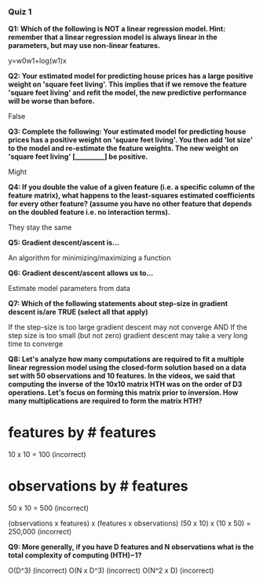 ### Quiz 1

**Q1: Which of the following is NOT a linear regression model. Hint: remember that a linear regression model is always linear in the parameters, but may use non-linear features.**

y=w0w1+log(w1)x

**Q2: Your estimated model for predicting house prices has a large positive weight on 'square feet living'. This implies that if we remove the feature 'square feet living' and refit the model, the new predictive performance will be worse than before.**

False

**Q3: Complete the following: Your estimated model for predicting house prices has a positive weight on 'square feet living'. You then add 'lot size' to the model and re-estimate the feature weights. The new weight on 'square feet living' [_________] be positive.**

Might

**Q4: If you double the value of a given feature (i.e. a specific column of the feature matrix), what happens to the least-squares estimated coefficients for every other feature? (assume you have no other feature that depends on the doubled feature i.e. no interaction terms).**

They stay the same

**Q5: Gradient descent/ascent is...**

An algorithm for minimizing/maximizing a function

**Q6: Gradient descent/ascent allows us to...**

Estimate model parameters from data

**Q7: Which of the following statements about step-size in gradient descent is/are TRUE (select all that apply)**

If the step-size is too large gradient descent may not converge AND If the step size is too small (but not zero) gradient descent may take a very long time to converge

**Q8: Let's analyze how many computations are required to fit a multiple linear regression model using the closed-form solution based on a data set with 50 observations and 10 features. In the videos, we said that computing the inverse of the 10x10 matrix HTH was on the order of D3 operations. Let's focus on forming this matrix prior to inversion. How many multiplications are required to form the matrix HTH?**

# features by # features
10 x 10 = 100 (incorrect)

# observations by # features
50 x 10 = 500 (incorrect)

(observations x features) x (features x observations)
(50 x 10) x (10 x 50) = 250,000 (incorrect)

**Q9: More generally, if you have D features and N observations what is the total complexity of computing (HTH)−1?**

O(D^3) (incorrect)
O(N x D^3) (incorrect)
O(N^2 x D) (incorrect)